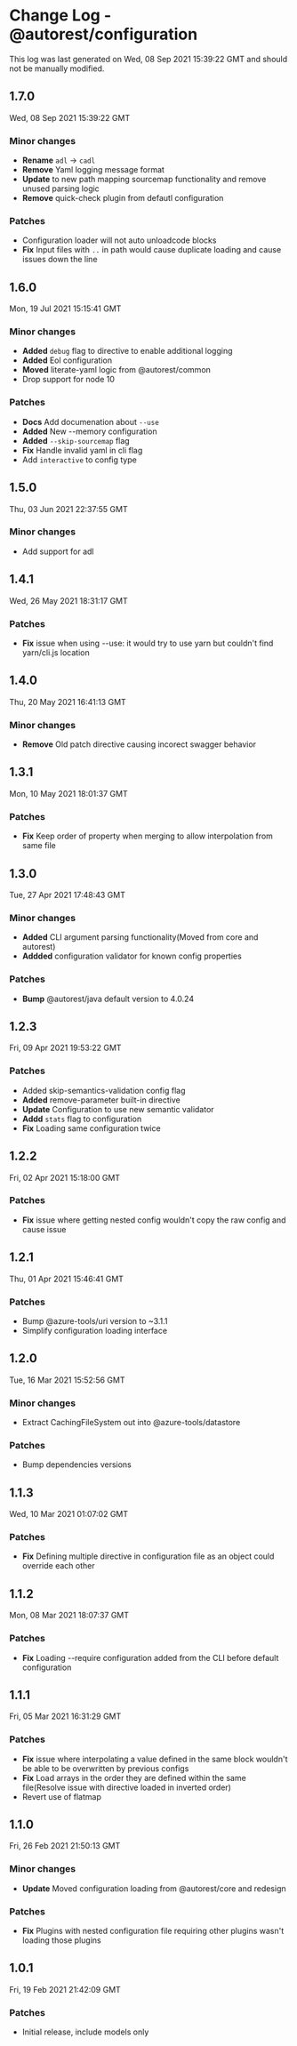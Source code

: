 # Change Log - @autorest/configuration

This log was last generated on Wed, 08 Sep 2021 15:39:22 GMT and should not be manually modified.

## 1.7.0
Wed, 08 Sep 2021 15:39:22 GMT

### Minor changes

- **Rename** `adl` -> `cadl`
- **Remove** Yaml logging message format
-  **Update** to new path mapping sourcemap functionality and remove unused parsing logic
- **Remove** quick-check plugin from defautl configuration

### Patches

- Configuration loader will not auto unloadcode blocks
- **Fix** Input files with `..` in path would cause duplicate loading and cause issues down the line

## 1.6.0
Mon, 19 Jul 2021 15:15:41 GMT

### Minor changes

- **Added** `debug` flag to directive to enable additional logging
- **Added** Eol configuration
- **Moved** literate-yaml logic from @autorest/common
- Drop support for node 10

### Patches

- **Docs** Add documenation about `--use`
- **Added** New --memory configuration
- **Added** `--skip-sourcemap` flag
- **Fix** Handle invalid yaml in cli flag
- Add `interactive` to config type

## 1.5.0
Thu, 03 Jun 2021 22:37:55 GMT

### Minor changes

- Add support for adl

## 1.4.1
Wed, 26 May 2021 18:31:17 GMT

### Patches

- **Fix** issue when using --use: it would try to use yarn but couldn't find yarn/cli.js location

## 1.4.0
Thu, 20 May 2021 16:41:13 GMT

### Minor changes

- **Remove** Old patch directive causing incorect swagger behavior

## 1.3.1
Mon, 10 May 2021 18:01:37 GMT

### Patches

- **Fix** Keep order of property when merging to allow interpolation from same file

## 1.3.0
Tue, 27 Apr 2021 17:48:43 GMT

### Minor changes

- **Added** CLI argument parsing functionality(Moved from core and autorest)
- **Addded** configuration validator for known config properties

### Patches

- **Bump** @autorest/java default version to 4.0.24

## 1.2.3
Fri, 09 Apr 2021 19:53:22 GMT

### Patches

- Added skip-semantics-validation config flag
- **Added** remove-parameter built-in directive
- **Update** Configuration to use new semantic validator
- **Addd** `stats` flag to configuration
- **Fix** Loading same configuration twice

## 1.2.2
Fri, 02 Apr 2021 15:18:00 GMT

### Patches

- **Fix** issue where getting nested config wouldn't copy the raw config and cause issue

## 1.2.1
Thu, 01 Apr 2021 15:46:41 GMT

### Patches

- Bump @azure-tools/uri version to ~3.1.1
- Simplify configuration loading interface

## 1.2.0
Tue, 16 Mar 2021 15:52:56 GMT

### Minor changes

- Extract CachingFileSystem out into @azure-tools/datastore

### Patches

- Bump dependencies versions

## 1.1.3
Wed, 10 Mar 2021 01:07:02 GMT

### Patches

- **Fix** Defining multiple directive in configuration file as an object could override each other

## 1.1.2
Mon, 08 Mar 2021 18:07:37 GMT

### Patches

- **Fix** Loading --require configuration added from the CLI before default configuration

## 1.1.1
Fri, 05 Mar 2021 16:31:29 GMT

### Patches

- **Fix** issue where interpolating a value defined in the same block wouldn't be able to be overwritten by previous configs
- **Fix** Load arrays in the order they are defined within the same file(Resolve issue with directive loaded in inverted order)
- Revert use of flatmap

## 1.1.0
Fri, 26 Feb 2021 21:50:13 GMT

### Minor changes

- **Update** Moved configuration loading from @autorest/core and redesign

### Patches

- **Fix** Plugins with nested configuration file requiring other plugins wasn't loading those plugins

## 1.0.1
Fri, 19 Feb 2021 21:42:09 GMT

### Patches

- Initial release, include models only

